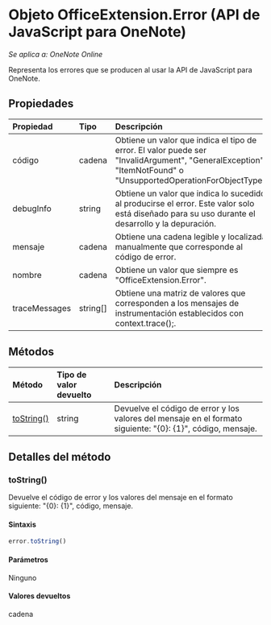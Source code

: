 # Objeto OfficeExtension.Error (API de JavaScript para OneNote)

_Se aplica a: OneNote Online_


Representa los errores que se producen al usar la API de JavaScript para OneNote.

## Propiedades
| Propiedad     | Tipo   |Descripción
|:---------------|:--------|:----------|
|código|cadena|Obtiene un valor que indica el tipo de error. El valor puede ser "InvalidArgument", "GeneralException", "ItemNotFound" o "UnsupportedOperationForObjectType". |
|debugInfo|string|Obtiene un valor que indica lo sucedido al producirse el error. Este valor solo está diseñado para su uso durante el desarrollo y la depuración.  |
|mensaje |cadena| Obtiene una cadena legible y localizada manualmente que corresponde al código de error.|
|nombre |cadena| Obtiene un valor que siempre es "OfficeExtension.Error". |
|traceMessages |string[]| Obtiene una matriz de valores que corresponden a los mensajes de instrumentación establecidos con context.trace();. |

## Métodos

| Método           | Tipo de valor devuelto    |Descripción|
|:---------------|:--------|:----------|
|[toString()](#tostring)|string|Devuelve el código de error y los valores del mensaje en el formato siguiente: "{0}: {1}", código, mensaje.|

## Detalles del método

### toString()
Devuelve el código de error y los valores del mensaje en el formato siguiente: "{0}: {1}", código, mensaje.

#### Sintaxis
```js
error.toString()
```

#### Parámetros
Ninguno

#### Valores devueltos
cadena
